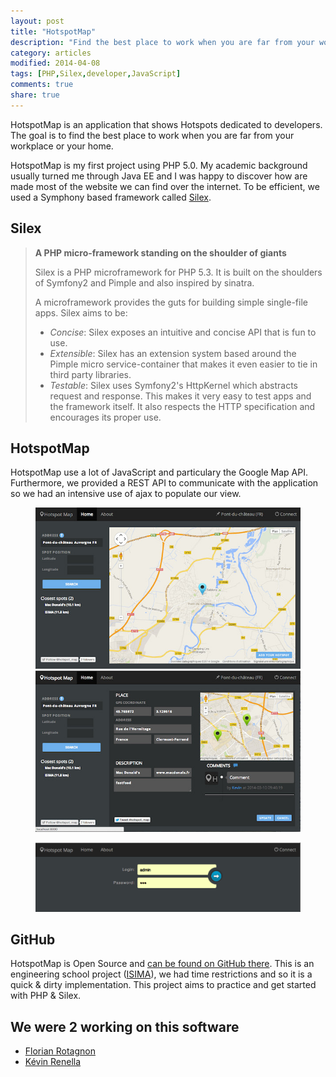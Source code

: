 ```yaml
---
layout: post
title: "HotspotMap"
description: "Find the best place to work when you are far from your workplace or your home."
category: articles
modified: 2014-04-08
tags: [PHP,Silex,developer,JavaScript]
comments: true
share: true
---
```


HotspotMap is an application that shows Hotspots dedicated to developers. The goal is to find the best place to work when you are far from your workplace or your home.

HotspotMap is my first project using PHP 5.0. My academic background usually turned me through Java EE and I was happy to discover how are made most of the website we can find over the internet. To be efficient, we used a Symphony based framework called [Silex](http://silex.sensiolabs.org/).

## Silex

> **A PHP micro-framework standing on the shoulder of giants**
>
>Silex is a PHP microframework for PHP 5.3. It is built on the shoulders of Symfony2 and Pimple and also inspired by sinatra.
>
> A microframework provides the guts for building simple single-file apps. Silex aims to be:
>
> - *Concise*: Silex exposes an intuitive and concise API that is fun to use.
> - *Extensible*: Silex has an extension system based around the Pimple micro service-container that makes it even easier to tie in third party libraries.
> - *Testable*: Silex uses Symfony2's HttpKernel which abstracts request and response. This makes it very easy to test apps and the framework itself. It also respects the HTTP specification and encourages its proper use.

## HotspotMap

HotspotMap use a lot of JavaScript and particulary the Google Map API. Furthermore, we provided a REST API to communicate with the application so we had an intensive use of ajax to populate our view.

<div class="zoom-gallery">
    <figure class="half">
        <a href="/images/hotspotmap/hotspotmap-index.png"><img src="/images/hotspotmap/hotspotmap-index-small.jpg" /></a>
        <a href="/images/hotspotmap/hotspotmap-details.png"><img src="/images/hotspotmap/hotspotmap-details-small.jpg" /></a>
    </figure>
    <figure>
        <a href="/images/hotspotmap/hotspotmap-connection.png"><img src="/images/hotspotmap/hotspotmap-connection.png" /></a>
    </figure>
</div>

## GitHub

HotspotMap is Open Source and [can be found on GitHub there](https://github.com/Drusy/HotspotMap).
This is an engineering school project ([ISIMA](http://www.isima.fr)), we had time restrictions and so it is a quick & dirty implementation. This project aims to practice and get started with PHP & Silex.

## We were 2 working on this software

- [Florian Rotagnon](https://github.com/k-yak)
- [Kévin Renella](https://github.com/Drusy)
